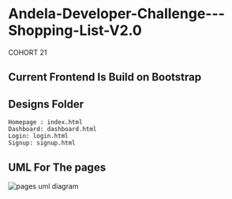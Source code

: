 # Andela-Developer-Challenge---Shopping-List-V2.0
COHORT 21 
## Current Frontend Is Build on Bootstrap
## Designs Folder
    Homepage : index.html
    Dashboard: dashboard.html
    Login: login.html
    Signup: signup.html
## UML For The pages
![pages uml diagram](https://github.com/parseendavid/Andela-Developer-Challenge---Shopping-List-V2.0/raw/0a9e17c0627b9e75fe145a43d5546a50d3ce7ebc/uml_diagrams/pages.png)